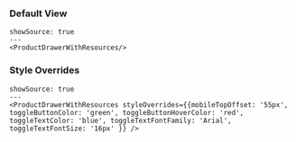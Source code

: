 ### Default View

```react
showSource: true
---
<ProductDrawerWithResources/>
```

### Style Overrides

```react
showSource: true
---
<ProductDrawerWithResources styleOverrides={{mobileTopOffset: '55px', toggleButtonColor: 'green', toggleButtonHoverColor: 'red', toggleTextColor: 'blue', toggleTextFontFamily: 'Arial', toggleTextFontSize: '16px' }} />
```
